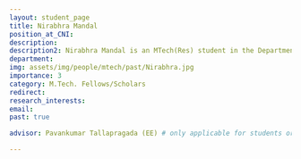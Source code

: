 ```yaml
---
layout: student_page
title: Nirabhra Mandal
position_at_CNI: 
description: 
description2: Nirabhra Mandal is an MTech(Res) student in the Department of Electrical Engineering at Indian Institute of Science. He received his BTech in Electrical Engineering from Institute of Engineering and Mangement, Kolkata in 2017. He is broadly interested in Non-Linear Control and Multi-Agent Systems. He is currently working on modeling the evolution and control of a population of selfish agents on a network.
department:
img: assets/img/people/mtech/past/Nirabhra.jpg
importance: 3
category: M.Tech. Fellows/Scholars
redirect: 
research_interests: 
email: 
past: true

advisor: Pavankumar Tallapragada (EE) # only applicable for students or fellows

---
```

